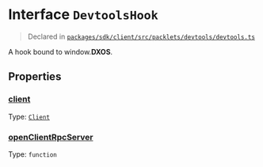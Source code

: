# Interface `DevtoolsHook`
> Declared in [`packages/sdk/client/src/packlets/devtools/devtools.ts`]()

A hook bound to window.__DXOS__.

## Properties
### [client](https://github.com/dxos/dxos/blob/main/packages/sdk/client/src/packlets/devtools/devtools.ts#L14)
Type: <code>[Client](/api/@dxos/client/classes/Client)</code>

### [openClientRpcServer](https://github.com/dxos/dxos/blob/main/packages/sdk/client/src/packlets/devtools/devtools.ts#L15)
Type: <code>function</code>
